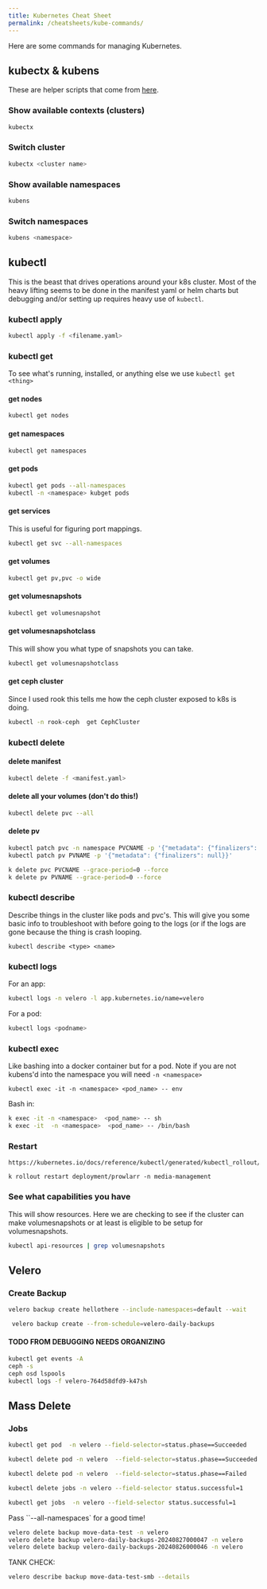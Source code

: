 ```yaml
---
title: Kubernetes Cheat Sheet
permalink: /cheatsheets/kube-commands/
---
```


Here are some commands for managing Kubernetes.

## kubectx & kubens

These are helper scripts that come from [here](https://github.com/ahmetb/kubectx).

### Show available contexts (clusters)

```bash
kubectx
```

### Switch cluster

```bash
kubectx <cluster name>
```

### Show available namespaces

```bash
kubens
```

### Switch namespaces

```bash
kubens <namespace>
```

## kubectl

This is the beast that drives operations around your k8s cluster. Most of the heavy lifting seems to be done in the manifest yaml or helm charts but debugging and/or setting up requires heavy use of `kubectl`.

### kubectl apply

```bash
kubectl apply -f <filename.yaml>
```

### kubectl get

To see what's running, installed, or anything else we use `kubectl get <thing>`

#### get nodes

```bash
kubectl get nodes
```

#### get namespaces

```bash
kubectl get namespaces
```

#### get pods

```bash
kubectl get pods --all-namespaces
kubectl -n <namespace> kubget pods 
```

#### get services

This is useful for figuring port mappings.

```bash
kubectl get svc --all-namespaces
```

#### get volumes

```bash
kubectl get pv,pvc -o wide
```
#### get volumesnapshots

```bash
kubectl get volumesnapshot
```

#### get volumesnapshotclass

This will show you what type of snapshots you can take.

```bash
kubectl get volumesnapshotclass
```

#### get ceph cluster

Since I used rook this tells me how the ceph cluster exposed to k8s is doing.

```bash
kubectl -n rook-ceph  get CephCluster
```

### kubectl delete

#### delete manifest

```bash
kubectl delete -f <manifest.yaml>
```

#### delete all your volumes (don't do this!)

```bash
kubectl delete pvc --all
```

#### delete pv

```bash
kubectl patch pvc -n namespace PVCNAME -p '{"metadata": {"finalizers": null}}'
kubectl patch pv PVNAME -p '{"metadata": {"finalizers": null}}'

k delete pvc PVCNAME --grace-period=0 --force
k delete pv PVNAME --grace-period=0 --force
```

### kubectl describe

Describe things in the cluster like pods and pvc's. This will give you some basic info to troubleshoot with before going to the logs (or if the logs are gone because the thing is crash looping.

```
kubectl describe <type> <name>
```

### kubectl logs

For an app:

```bash
kubectl logs -n velero -l app.kubernetes.io/name=velero
```

For a pod:

```bash
kubectl logs <podname>
```

### kubectl exec

Like bashing into a docker container but for a pod. Note if you are not kubens'd into the namespace you will need `-n <namespace>`

```
kubectl exec -it -n <namespace> <pod_name> -- env
```

Bash in:

```bash
k exec -it -n <namespace>  <pod_name> -- sh
k exec -it  -n <namespace>  <pod_name> -- /bin/bash
```

### Restart

```
https://kubernetes.io/docs/reference/kubectl/generated/kubectl_rollout/kubectl_rollout_restart/

k rollout restart deployment/prowlarr -n media-management
```

### See what capabilities you have

This will show resources. Here we are checking to see if the cluster can make volumesnapshots or at least is eligible to be setup for volumesnapshots.

```bash
kubectl api-resources | grep volumesnapshots
```

## Velero

### Create Backup

```bash
velero backup create hellothere --include-namespaces=default --wait
```

```bash
 velero backup create --from-schedule=velero-daily-backups
 ```

#### TODO FROM DEBUGGING NEEDS ORGANIZING

```bash
kubectl get events -A
ceph -s
ceph osd lspools
kubectl logs -f velero-764d58dfd9-k47sh
```

## Mass Delete

### Jobs

```bash
kubectl get pod  -n velero --field-selector=status.phase==Succeeded

kubectl delete pod -n velero  --field-selector=status.phase==Succeeded

kubectl delete pod -n velero  --field-selector=status.phase==Failed
```

```bash
kubectl delete jobs -n velero --field-selector status.successful=1

kubectl get jobs  -n velero --field-selector status.successful=1
```

Pass ``--all-namespaces` for a good time!

```bash
velero delete backup move-data-test -n velero
velero delete backup velero-daily-backups-20240827000047 -n velero
velero delete backup velero-daily-backups-20240826000046 -n velero
```

TANK CHECK:

```bash
velero describe backup move-data-test-smb --details
```